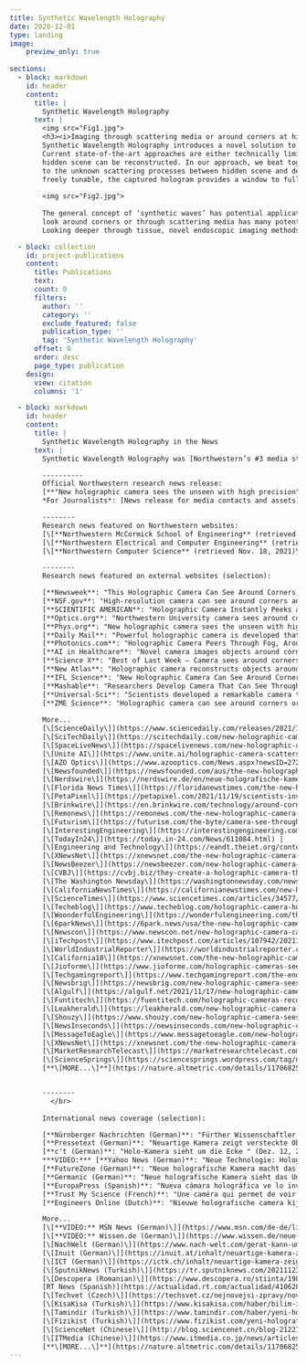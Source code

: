 ```yaml
---
title: Synthetic Wavelength Holography
date: 2020-12-01
type: landing
image:
    preview_only: true
    
sections:
  - block: markdown
    id: header
    content:
      title: |
        Synthetic Wavelength Holography
      text: |
        <img src="Fig1.jpg">
        <h3><i>Imaging through scattering media or around corners at high resolution</i></h3>
        Synthetic Wavelength Holography introduces a novel solution to image through scattering media, or around the corner at the physical space bandwidth limit. 
        Current state-of-the-art approaches are either technically limited by the low spatial and temporal resolution of time-of-flight detectors, or by a very narrow viewing angle in which the 
        hidden scene can be reconstructed. In our approach, we beat together light at two closely spaced optical frequencies to produce a low frequency 'synthetic wave’ (beat wave), largely immune 
        to the unknown scattering processes between hidden scene and detector. A ‘synthetic hologram’ of the hidden scene can be acquired within milliseconds. Since the ‘synthetic wavelength’ is 
        freely tunable, the captured hologram provides a window to fully reconstruct the three-dimensional light field of the hidden scene at the best possible resolution.
        
        <img src="Fig2.jpg">
        
        The general concept of ‘synthetic waves’ has potential applications at many different scales and wavebands, including radar, ultrasound, or X-ray. In the optical waveband the ability to 
        look around corners or through scattering media has many potential applications in medicine, naval sciences, earth, and planetary sciences as well as automotive sensing and material sciences. 
        Looking deeper through tissue, novel endoscopic imaging methods, or imaging through dense fog or atmospheric turbulences are just a few potential applications.

  - block: collection
    id: project-publications
    content:
      title: Publications
      text: 
      count: 0
      filters:
        author: ''
        category: ''
        exclude_featured: false
        publication_type: ''
        tag: 'Synthetic Wavelength Holography'
      offset: 0
      order: desc
      page_type: publication
    design:
      view: citation
      columns: '1'

  - block: markdown
    id: header
    content:
      title: |
        Synthetic Wavelength Holography in the News
      text: |
        Synthetic Wavelength Holography was [Northwestern’s #3 media story in the week of Nov. 18-24, 2021 with a total reach of 3.2 million people within the week.](https://www.northwestern.edu/newsletters/experts/2021/11-30.html)

        ----------
        Official Northwestern research news release:   
        [**"New holographic camera sees the unseen with high precision"**  (Northwestern Now Research News, Nov. 17, 2021)](https://news.northwestern.edu/stories/2021/11/new-holographic-camera-sees-the-unseen-with-high-precision/)  
        *For Journalists*: [News release for media contacts and assets](https://news.northwestern.edu/stories/2021/11/new-holographic-camera-sees-the-unseen-with-high-precision/&fj=1). 

        --------  
        Research news featured on Northwestern websites:  
        [\[**Northwestern McCormick School of Engineering** (retrieved Nov. 18, 2021)\]](/NorthwesternsMcCormickSchoolofEngineering_11_18_2021__1_38_30_AM)  
        [\[**Northwestern Electrical and Computer Engineering** (retrieved Nov. 18, 2021)\]](/ElectricalAndComputerEngineering_NorthwesternEngineering_11_18_2021__1_41_08_AM)  
        [\[**Northwestern Computer Science** (retrieved Nov. 18, 2021)\]](/ComputerScience_NorthwesternEngineering_11_18_2021__1_40_13_AM)  

        --------  
        Research news featured on external websites (selection):  

        [**Newsweek**: "This Holographic Camera Can See Around Corners, Under Human Skin" (Nov. 19, 2021)](https://www.newsweek.com/camera-see-around-corners-under-human-skin-northwestern-university-light-scattering-1651173)   
        [**NSF.gov**: "High-resolution camera can see around corners and through scattering media" (Dec. 7, 2021)](https://www.nsf.gov/discoveries/disc_summ.jsp?cntn_id=304047&org=NSF&from=news)   
        [**SCIENTIFIC AMERICAN**: "Holographic Camera Instantly Peeks around Obstacles" (Jan. 19, 2022)](https://www.scientificamerican.com/article/holographic-camera-instantly-peeks-around-obstacles/)  
        [**Optics.org**: "Northwestern University camera sees around corners" (Nov. 18, 2021)](https://optics.org/news/12/11/28)   
        [**Phys.org**: "New holographic camera sees the unseen with high precision" (Nov. 17, 2021)](https://phys.org/news/2021-11-holographic-camera-unseen-high-precision.html)  
        [**Daily Mail**: "Powerful holographic camera is developed that can see through ..." (Nov. 19, 2021)](https://www.dailymail.co.uk/sciencetech/article-10222373/Powerful-holographic-camera-developed-ANYTHING.html)  
        [**Photonics.com**: "Holographic Camera Peers Through Fog, Around Corners" (Dec., 2021)](https://www.photonics.com/Articles/Holographic_Camera_Peers_Through_Fog_Around/p22/vo209/i1371/a67621)  
        [**AI in Healthcare**: "Novel camera images objects around corners, behind barriers" (Nov. 19, 2021)](https://aiin.healthcare/topics/emerging-technologies/novel-camera-images-objects-around-corners-behind-barriers)   
        [**Science X**: "Best of Last Week – Camera sees around corners, ...." (Nov. 22, 2021)](https://sciencex.com/news/2021-11-week-camera-corners-cold-moon.html)   
        [**New Atlas**: "Holographic camera reconstructs objects around corners in milliseconds" (Nov. 17, 2021)](https://newatlas.com/technology/holographic-camera-non-line-sight-imaging/)  
        [**IFL Science**: "New Holographic Camera Can See Around Corners – Or Inside Your Skull" (Nov. 19, 2021)](https://www.iflscience.com/technology/new-holographic-camera-can-see-around-corners-or-inside-your-skull/)   
        [**Mashable**: "Researchers Develop Camera That Can See Through Skin And Around Corners" (Nov. 18, 2021)](https://in.mashable.com/tech/25889/researchers-develop-camera-that-can-see-through-skin-and-around-corners)   
        [**Universal-Sci**: "Scientists developed a remarkable camera that can see around corners" (Nov. 17, 2021)](https://www.universal-sci.com/article/scientists-developed-a-camera-that-can-see-around-corners)   
        [**ZME Science**: "Holographic camera can see around corners or even through the skin" (Nov. 18, 2021)](https://www.zmescience.com/science/news-science/holographic-camera-sees-hidden-objects/)  
         
        More...  
        [\[ScienceDaily\]](https://www.sciencedaily.com/releases/2021/11/211117100106.htm) |
        [\[SciTechDaily\]](https://scitechdaily.com/new-holographic-camera-sees-the-unseen-around-corners-through-fog-and-human-tissue/) |
        [\[SpaceLiveNews\]](https://spacelivenews.com/new-holographic-camera-sees-the-unseen-around-corners-through-fog-and-human-tissue/) |
        [\[Unite AI\]](https://www.unite.ai/holographic-camera-scatters-light-to-see-around-corners/) |
        [\[AZO Optics\]](https://www.azooptics.com/News.aspx?newsID=27202) |
        [\[Newsfounded\]](https://newsfounded.com/aus/the-new-holographic-camera-sees-the-unseen-with-high-precision/) |
        [\[Nerdswire\]](https://nerdswire.de/en/neue-holografische-kamera-sieht-das-unsichtbare-mit-hoher-praezision/) |
        [\[Florida News Times\]](https://floridanewstimes.com/the-new-holographic-camera-sees-the-invisible-with-high-precision/378257/) |
        [\[PetaPixel\]](https://petapixel.com/2021/11/19/scientists-invent-a-camera-that-can-see-through-or-around-anything/) |
        [\[Brinkwire\]](https://en.brinkwire.com/technology/around-corners-through-fog-and-through-human-tissue-a-new-holographic-camera-sees-the-unseen/)  |
        [\[Remonews\]](https://remonews.com/the-new-holographic-camera-sees-the-invisible-with-high-precision/) |
        [\[Futurism\]](https://futurism.com/the-byte/camera-see-through-almost-anything) |
        [\[InterestingEngineering\]](https://interestingengineering.com/new-camera-can-see-through-almost-anything-including-human-tissue-and-bones) |
        [\[TodayIn24\]](https://today.in-24.com/News/611084.html) |
        [\[Engineering and Technology\]](https://eandt.theiet.org/content/articles/2021/11/holographic-camera-can-see-through-people-and-around-corners-with-high-precision/) |
        [\[XNewsNet\]](https://xnewsnet.com/the-new-holographic-camera-sees-the-invisible-with-great-precision-2/) |
        [\[NewsBeezer\]](https://newsbeezer.com/new-holographic-camera-sees-the-invisible-with-great-precision/) |
        [\[CVBJ\]](https://cvbj.biz/they-create-a-holographic-camera-that-sees-the-invisible.html) |
        [\[The Washington Newsday\]](https://washingtonnewsday.com/news/this-holographic-camera-has-the-ability-to-see-around-corners-and-beneath-human-skin/) |
        [\[CaliforniaNewsTimes\]](https://californianewstimes.com/new-holographic-camera-sees-the-unseen-around-corners-through-fog-and-human-tissue/594821/) |
        [\[ScienceTimes\]](https://www.sciencetimes.com/articles/34577/20211117/holographic-images-high-resolution-camera-capture-hidden-fast-moving-objects.htm) |
        [\[Techeblog\]](https://www.techeblog.com/holographic-camera-holography-northwestern-university/) |
        [\[WoonderfulEngineering\]](https://wonderfulengineering.com/this-new-high-resolution-holographic-camera-can-see-through-objects-and-around-corners/) |
        [\[6parkNews\]](https://6park.news/usa/the-new-holographic-camera-sees-the-invisible-with-high-precision.html) |
        [\[Newscon\]](https://www.newscon.net/new-holographic-camera-can-see-around-corners-or-inside-your-skull/?hl=en) |
        [\[iTechpost\]](https://www.itechpost.com/articles/107942/20211122/superman-camera-new-holographic-see-through-skin-objects.htm) |
        [\[WorldIndustrialReporter\]](https://worldindustrialreporter.com/holographic-camera-makes-driving-safer/) |
        [\[California18\]](https://xnewsnet.com/the-new-holographic-camera-sees-the-invisible-with-great-precision-2/) |
        [\[Jioforme\]](https://www.jioforme.com/holographic-cameras-see-invisible-things-with-high-accuracy/930454/) |
        [\[Techgamingreport\]](https://www.techgamingreport.com/the-end-of-the-ghost-probe-holographic-cameras-can-find-objects-in-blind-spots-in-corners-in-milliseconds-scientific-exploration-cnbeta-com/) |
        [\[Newsbrig\]](https://newsbrig.com/new-holographic-camera-sees-the-unseen-around-corners-through-fog-and-human-tissue/511817/) |
        [\[Algulf\]](https://algulf.net/2021/11/17/new-holographic-camera-sees-the-unseen-with-high-precision/) |
        [\[Funtitech\]](https://fuentitech.com/holographic-cameras-reconstruct-objects-that-turn-corners-in-milliseconds/358766/) |
        [\[Leakherald\]](https://leakherald.com/new-holographic-camera-sees-the-unseen-around-corners-through-fog-and-human-tissue/) |
        [\[Shouzy\]](https://www.shouzy.com/new-holographic-camera-sees-the-unseen-around-corners-through-fog-and-human-tissue/) |
        [\[NewsInseconds\]](https://newsinseconds.com/new-holographic-camera-sees-the-unseen-around-corners-through-fog-and-human-tissue/) |
        [\[MessageToEagle\]](https://www.messagetoeagle.com/new-holographic-camera-sees-the-unseen-with-high-precision/) |
        [\[XNewsNet\]](https://xnewsnet.com/the-new-holographic-camera-sees-the-invisible-with-great-precision-2/) |
        [\[MarketResearchTelecast\]](https://marketresearchtelecast.com/they-invent-a-holographic-camera-that-allows-to-see-inside-the-body-and-behind-the-corners-with-high-precision/205512/) |
        [\[ScienceSprings\]](https://sciencesprings.wordpress.com/tag/new-holographic-camera-sees-the-unseen-with-high-precision/) |
        [**\[MORE...\]**](https://nature.altmetric.com/details/117068255/news)  


        --------   
          </br>
          
        International news coverage (selection): 

        [**Nürnberger Nachrichten (German)**: "Fürther Wissenschaftler entwickelt Kamera die um die Ecke blicken kann" (May 10, 2022)](https://www.nn.de/fuerth/further-wissenschaftler-entwickelt-kamera-die-um-die-ecke-blicken-kann-1.12080421)   
        [**Pressetext (German)**: "Neuartige Kamera zeigt versteckte Objekte" (Nov. 18, 2021)](https://www.pressetext.com/news/neuartige-kamera-zeigt-versteckte-objekte.html)   
        [**c't (German)**: "Holo-Kamera sieht um die Ecke " (Dez. 12, 2021)](https://www.heise.de/select/ct/2021/26/2132108234112845409) 
        ***VIDEO:*** [**Yahoo News (German)**: "Neue Technologie: Holografische Kamera kann um Ecken sehen" (Nov. 18, 2021)](https://de.nachrichten.yahoo.com/neue-technologie-holographische-kamera-um-130119079.html)  
        [**FutureZone (German)**: "Neue holografische Kamera macht das Unsichtbare sichtbar" (Nov. 17, 2021)](https://futurezone.at/science/neue-holografische-kamera-macht-das-unsichtbare-sichtbar/401809609)   
        [**Germanic (German)**: "Neue holografische Kamera sieht das Unsichtbare mit hoher Präzision" (Nov. 17, 2021)](https://germanic.news/neue-holografische-kamera-sieht-das-unsichtbare-mit-hoher-prazision/)  
        [**EuropaPress (Spanish)**: "Nueva cámara holográfica ve lo invisible con alta precisión" (Nov. 17, 2021)](https://www.europapress.es/ciencia/laboratorio/noticia-nueva-camara-holografica-ve-invisible-alta-precision-20211117122400.html)  
        [**Trust My Science (French)**: "Une caméra qui permet de voir à travers les objets" (Nov. 17, 2021)](https://trustmyscience.com/camera-permet-voir-a-travers-objets/)  
        [**Engineers Online (Dutch)**: "Nieuwe holografische camera kijkt om hoekjes en ziet het ongeziene met grote precisie" (Nov. 23, 2021)](https://www.engineersonline.nl/nieuws/id34899-nieuwe-holografische-camera-kijkt-om-hoekjes-en-ziet-het-ongeziene-met-grote-precisie.html)   

        More...   
        [\[**VIDEO:** MSN News (German)\]](https://www.msn.com/de-de/lifestyle/reisen/neue-technologie-holographische-kamera-kann-um-ecken-sehen/vp-AAQRh2m) |
        [\[**VIDEO:** Wissen.de (German)\]](https://www.wissen.de/neue-technologie-holographische-kamera-kann-um-ecken-sehen) |
        [\[NachWelt (German)\]](https://www.nach-welt.com/gerat-kann-um-ecken-und-durch-streumedien-wie-nebel-und-menschliches-gewebe-sehen/) |
        [\[Inuit (German)\]](https://inuit.at/inhalt/neuartige-kamera-zeigt-versteckte-objekte) |
        [\[ICT (German)\]](https://ictk.ch/inhalt/neuartige-kamera-zeigt-versteckte-objekte) |
        [\[SputnikNews (Turkish)\]](https://tr.sputniknews.com/20211123/her-seyi-goruntuleyebilen-kamera-uretildi-1051054205.html) |
        [\[Descopera (Romanian)\]](https://www.descopera.ro/stiinta/19869459-camera-care-poate-vedea-prin-aproape-orice-obiect-inclusiv-corpul-uman-cum-functioneaza) |
        [RT News (Spanish)](https://actualidad.rt.com/actualidad/410628-inventan-camara-holografica-ver-dentro-cuerpo-esquinas) |
        [\[Techvet (Czech)\]](https://techsvet.cz/nejnovejsi-zpravy/nova-holograficka-kamera-vidi-neviditelne-veci-s-vysokou-presnosti/daniel/) |
        [\[KisaKisa (Turkish)\]](https://www.kisakisa.com/haber/bilim-insanlari-neredeyse-her-seyi-gorebilen-kamera-icat-ettiler/5555) |
        [\[Tamindir (Turkish)\]](https://www.tamindir.com/haber/yeni-holografik-kamera_71502/) |
        [\[Fizikist (Turkish)\]](https://www.fizikist.com/yeni-holografik-kamera-koseleri-veya-kafatasinin-icini-gorebilir) |
        [\[ScienceNet (Chinese)\]](http://blog.sciencenet.cn/blog-212210-1312831.html) |
        [\[ITMedia (Chinese)\]](https://www.itmedia.co.jp/news/articles/2112/01/news044.html) |
        [**\[MORE...\]**](https://nature.altmetric.com/details/117068255/news)  
---
```

